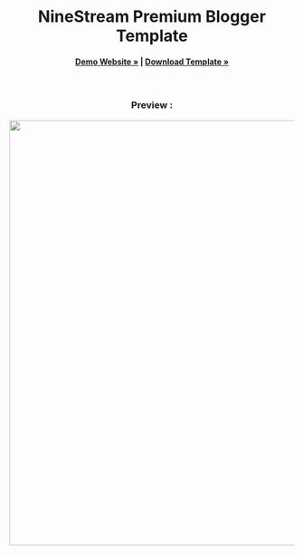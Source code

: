 <h1 align="center">
  NineStream Premium Blogger Template
</h1>
<h4 align="center"><a href="https://anime-la-bt.blogspot.com/"><strong>Demo Website »</strong></a> | <a href="https://safefileku.com/download/w2jQQkMMBEPdUKB"><strong>Download Template »</strong></a>
</h4>
</br>  
<h3 align="center">
<strong> Preview : </strong>
</h3>
<p align="center">
  <img src="https://i.ibb.co/PgR1m7K/Nine-Stream-Online-Streaming.png" width="750"/>
</p>
